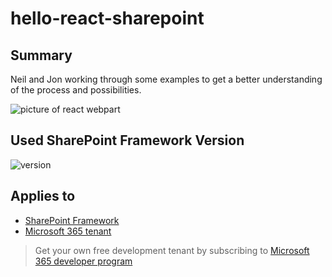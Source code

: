# hello-react-sharepoint

## Summary

Neil and Jon working through some examples to get a better understanding of the process and possibilities.

![picture of react webpart](https://res.cloudinary.com/brazilnut/image/upload/v1619614527/2021-04-28_07_48_54-SharePoint_Web_Part_Workbench_-_Brave_rvmlbu.png)

## Used SharePoint Framework Version

![version](https://img.shields.io/badge/version-1.11-green.svg)

## Applies to

- [SharePoint Framework](https://aka.ms/spfx)
- [Microsoft 365 tenant](https://docs.microsoft.com/en-us/sharepoint/dev/spfx/set-up-your-developer-tenant)

> Get your own free development tenant by subscribing to [Microsoft 365 developer program](http://aka.ms/o365devprogram)
